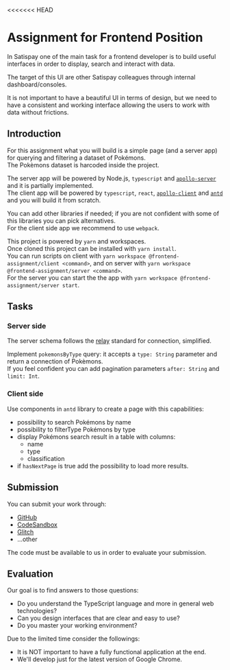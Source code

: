 <<<<<<< HEAD
# Assignment for Frontend Position

In Satispay one of the main task for a frontend developer is to build useful interfaces in order to display, search and interact with data.

The target of this UI are other Satispay colleagues through internal dashboard/consoles.

It is not important to have a beautiful UI in terms of design, but we need to have a consistent and working interface allowing the users to work with data without frictions.

## Introduction

For this assignment what you will build is a simple page (and a server app) for querying and filtering a dataset of Pokémons.  
The Pokèmons dataset is harcoded inside the project.

The server app will be powered by Node.js, `typescript` and [`apollo-server`](https://www.apollographql.com/docs/apollo-server/) and it is partially implemented.  
The client app will be powered by `typescript`, `react`, [`apollo-client`](https://www.apollographql.com/docs/react/) and [`antd`](https://ant.design/) and you will build it from scratch.

You can add other libraries if needed; if you are not confident with some of this libraries you can pick alternatives.  
For the client side app we recommend to use `webpack`.

This project is powered by `yarn` and workspaces.  
Once cloned this project can be installed with `yarn install`.  
You can run scripts on client with `yarn workspace @frontend-assignment/client <command>`, and on server with `yarn workspace @frontend-assignment/server <command>`.  
For the server you can start the the app with `yarn workspace @frontend-assignment/server start`.

## Tasks

### Server side

The server schema follows the [relay](https://facebook.github.io/relay/graphql/connections.htm) standard for connection, simplified.

Implement `pokemonsByType` query: it accepts a `type: String` parameter and return a connection of Pokèmons.  
If you feel confident you can add pagination parameters `after: String` and `limit: Int`.

### Client side

Use components in `antd` library to create a page with this capabilities:

- possibility to search Pokémons by name
- possibility to filterType Pokémons by type
- display Pokémons search result in a table with columns:
  - name
  - type
  - classification
- if `hasNextPage` is true add the possibility to load more results.

## Submission

You can submit your work through:

- [GitHub](https://github.com)
- [CodeSandbox](https://codesandbox.io)
- [Glitch](https://glitch.com)
- ...other

The code must be available to us in order to evaluate your submission.

## **Evaluation**

Our goal is to find answers to those questions:

- Do you understand the TypeScript language and more in general web technologies?
- Can you design interfaces that are clear and easy to use?
- Do you master your working environment?

Due to the limited time consider the followings:

- It is NOT important to have a fully functional application at the end.
- We'll develop just for the latest version of Google Chrome.
